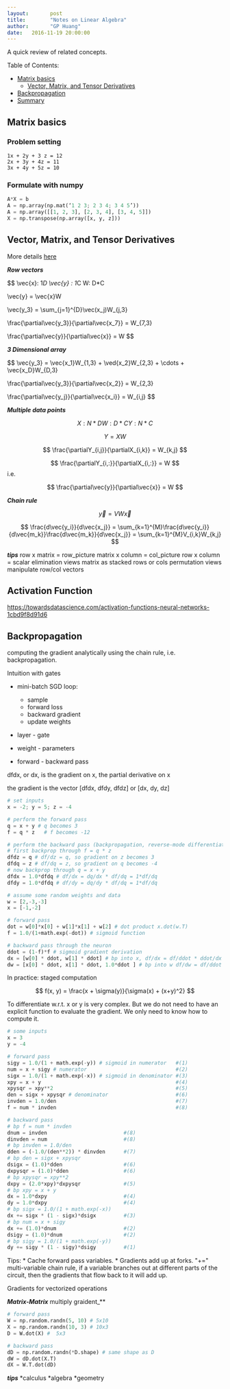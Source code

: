 ```yaml
---
layout:       post
title:        "Notes on Linear Algebra"
author:       "GP Huang"
date:   2016-11-19 20:00:00
---
```


A quick review of related concepts.

Table of Contents:

- [Matrix basics](#Matrix)
  - [Vector, Matrix, and Tensor Derivatives](#Derivatives)
- [Backpropagation](#Backpropagation)
- [Summary](#summary)

<a name='Matrix'></a>

## Matrix basics

### Problem setting

```
1x + 2y + 3 z = 12
2x + 3y + 4z = 11
3x + 4y + 5z = 10
```

### Formulate with numpy

```python
A*X = b
A = np.array(np.mat(‘1 2 3; 2 3 4; 3 4 5’))
A = np.array([[1, 2, 3], [2, 3, 4], [3, 4, 5]])
X = np.transpose(np.array([x, y, z]))
```
<a name='Derivatives'></a>

## Vector, Matrix, and Tensor Derivatives

More details [here](http://cs231n.stanford.edu/vecDerivs.pdf)

**_Row vectors_**

$$
\vec{x}: 1*D
\vec{y} : 1*C
W: D*C

\vec{y} = \vec{x}W

\vec(y_3} = \sum_{j=1}^{D}\vec(x_j)W_{j,3}

\frac{\partial\vec{y_3}}{\partial\vec{x_7}} = W_{7,3}

\frac{\partial\vec{y}}{\partial\vec{x}} = W
$$

**_3 Dimensional array_**

$$
\vec{y_3} = \vec{x_1}W_{1,3} + \ved{x_2}W_{2,3} + \cdots + \vec{x_D}W_{D,3}

\frac{\partial\vec{y_3}}{\partial\vec{x_2}} = W_{2,3}

\frac{\partial\vec{y_j}}{\partial\vec{x_i}} = W_{i,j}
$$

**_Multiple data points_**

$$
X: N*D
W: D*C
Y: N*C
$$

$$
Y = XW
$$

$$
\frac{\partialY_{i,j}}{\partialX_{i,k}} = W_{k,j}
$$

$$
\frac{\partialY_{i,:}}{\partialX_{i,:}} = W
$$
i.e.

$$
\frac{\partial\vec{y}}{\partial\vec{x}} = W
$$

**_Chain rule_**

$$
\vec{y} = VW\vec{x}
$$

$$
\frac{d\vec{y_i}}{d\vec{x_j}} = \sum_{k=1}^{M}\frac{d\vec{y_i}}{d\vec{m_k}}\frac{d\vec{m_k}}{d\vec{x_j}} = \sum_{k=1}^{M}V_{i,k}W_{k,j}
$$

**_tips_**
row x matrix = row\_picture
matrix x column = col\_picture
row x column = scalar
elimination views matrix as stacked rows or cols
permutation views manipulate row/col vectors

<a name='Backpropagation'></a>

## Activation Function
https://towardsdatascience.com/activation-functions-neural-networks-1cbd9f8d91d6

## Backpropagation

computing the gradient analytically using the chain rule, i.e. backpropagation.

Intuition with gates

* mini-batch SGD loop:
  - sample
  - forward loss
  - backward gradient
  - update weights

* layer - gate
* weight - parameters
* forward - backward pass

dfdx, or dx, is the gradient on x, the partial derivative on x

the gradient is the vector [dfdx, dfdy, dfdz] or [dx, dy, dz]

```python
# set inputs
x = -2; y = 5; z = -4

# perform the forward pass
q = x + y # q becomes 3
f = q * z   # f becomes -12

# perform the backward pass (backpropagation, reverse-mode differentiation)
# first backprop through f = q * z
dfdz = q # df/dz = q, so gradient on z becomes 3
dfdq = z # df/dq = z, so gradient on q becomes -4
# now backprop through q = x + y
dfdx = 1.0*dfdq # df/dx = dq/dx * df/dq = 1*df/dq
dfdy = 1.0*dfdq # df/dy = dq/dy * df/dq = 1*df/dq
```

```python
# assume some random weights and data
w = [2,-3,-3]
x = [-1,-2]

# forward pass
dot = w[0]*x[0] + w[1]*x[1] + w[2] # dot product x.dot(w.T)
f = 1.0/(1+math.exp(-dot)) # sigmoid function

# backward pass through the neuron
ddot = (1-f)*f # sigmoid gradient derivation
dx = [w[0] * ddot, w[1] * ddot] # bp into x, df/dx = df/ddot * ddot/dx = df/ddot * w
dw = [x[0] * ddot, x[1] * ddot, 1.0*ddot ] # bp into w df/dw = df/ddot * ddot/dw = df/ddot * x

```

In practice: staged computation

$$
f(x, y) = \frac{x + \sigma(y)}{\sigma(x) + (x+y)^2}
$$

To differentiate w.r.t. x or y is very complex.
But we do not need to have an explicit function to evaluate the gradient.
We only need to know how to compute it.

```python
# some inputs
x = 3
y = -4

# forward pass
sigy = 1.0/(1 + math.exp(-y)) # sigmoid in numerator   #(1)
num = x + sigy # numerator                             #(2)
sigx = 1.0/(1 + math.exp(-x)) # sigmoid in denominator #(3)
xpy = x + y                                            #(4)
xpysqr = xpy**2                                        #(5)
den = sigx + xpysqr # denominator                      #(6)
invden = 1.0/den                                       #(7)
f = num * invden                                       #(8)

# backward pass
# bp f = num * invden
dnum = invden                         #(8)
dinvden = num                         #(8)
# bp invden = 1.0/den
dden = (-1.0/(den**2)) * dinvden      #(7)
# bp den = sigx + xpysqr
dsigx = (1.0)*dden                    #(6)
dxpysqr = (1.0)*dden                  #(6)
# bp xpysqr = xpy**2                  
dxpy = (2.0*xpy)*dxpysqr              #(5)
# bp xpy = x + y                       
dx = 1.0*dxpy                         #(4)
dy = 1.0*dxpy                         #(4)
# bp sigx = 1.0/(1 + math.exp(-x))
dx += sigx * (1 - sigx)*dsigx         #(3)
# bp num = x + sigy
dx += (1.0)*dnum                      #(2)
dsigy = (1.0)*dnum                    #(2)
# bp sigy = 1.0/(1 + math.exp(-y))
dy += sigy * (1 - sigy)*dsigy         #(1)

```

Tips:
    * Cache forward pass variables.
    * Gradients add up at forks. "+=" multi-variable chain rule, if a variable branches out at different parts of the circuit, then the gradients that flow back to it will add up.

Gradients for vectorized operations

**_Matrix-Matrix_** multiply graident_**

```python
# forward pass
W = np.random.randn(5, 10) # 5x10
X = np.random.randn(10, 3) # 10x3
D = W.dot(X) #  5x3

# backward pass
dD = np.random.randn(*D.shape) # same shape as D
dW = dD.dot(X.T)
dX = W.T.dot(dD)

```

**_tips_**
*calculus
*algebra
*geometry
